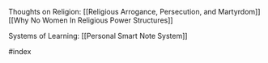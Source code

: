 
Thoughts on Religion:
[[Religious Arrogance, Persecution, and Martyrdom]]
[[Why No Women In Religious Power Structures]]

Systems of Learning:
[[Personal Smart Note System]]

#index